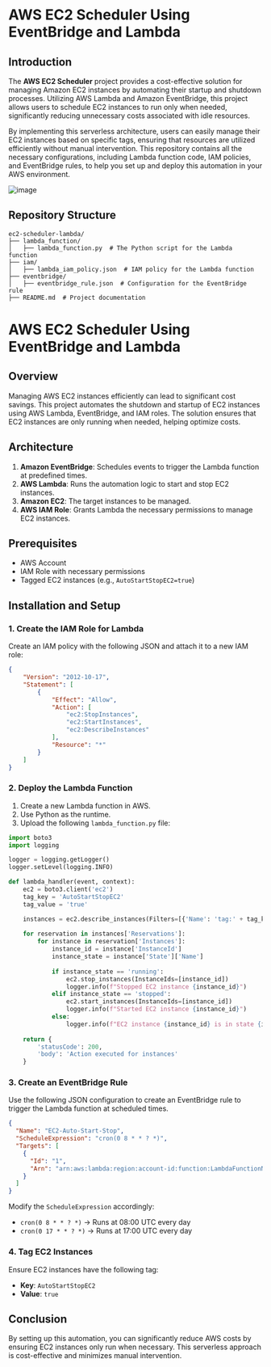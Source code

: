 # AWS EC2 Scheduler Using EventBridge and Lambda

## Introduction

The **AWS EC2 Scheduler** project provides a cost-effective solution for managing Amazon EC2 instances by automating their startup and shutdown processes. Utilizing AWS Lambda and Amazon EventBridge, this project allows users to schedule EC2 instances to run only when needed, significantly reducing unnecessary costs associated with idle resources.

By implementing this serverless architecture, users can easily manage their EC2 instances based on specific tags, ensuring that resources are utilized efficiently without manual intervention. This repository contains all the necessary configurations, including Lambda function code, IAM policies, and EventBridge rules, to help you set up and deploy this automation in your AWS environment.

![image](https://github.com/user-attachments/assets/0b8046b5-14a3-4609-95c0-e292eeeea7e9)


## Repository Structure
```
ec2-scheduler-lambda/
├── lambda_function/
│   ├── lambda_function.py  # The Python script for the Lambda function
├── iam/
│   ├── lambda_iam_policy.json  # IAM policy for the Lambda function
├── eventbridge/
│   ├── eventbridge_rule.json  # Configuration for the EventBridge rule
├── README.md  # Project documentation
```

# AWS EC2 Scheduler Using EventBridge and Lambda

## Overview
Managing AWS EC2 instances efficiently can lead to significant cost savings. This project automates the shutdown and startup of EC2 instances using AWS Lambda, EventBridge, and IAM roles. The solution ensures that EC2 instances are only running when needed, helping optimize costs.

## Architecture

1. **Amazon EventBridge**: Schedules events to trigger the Lambda function at predefined times.
2. **AWS Lambda**: Runs the automation logic to start and stop EC2 instances.
3. **Amazon EC2**: The target instances to be managed.
4. **AWS IAM Role**: Grants Lambda the necessary permissions to manage EC2 instances.

## Prerequisites
- AWS Account
- IAM Role with necessary permissions
- Tagged EC2 instances (e.g., `AutoStartStopEC2=true`)

## Installation and Setup

### 1. Create the IAM Role for Lambda
Create an IAM policy with the following JSON and attach it to a new IAM role:

```json
{
    "Version": "2012-10-17",
    "Statement": [
        {
            "Effect": "Allow",
            "Action": [
                "ec2:StopInstances",
                "ec2:StartInstances",
                "ec2:DescribeInstances"
            ],
            "Resource": "*"
        }
    ]
}
```

### 2. Deploy the Lambda Function
1. Create a new Lambda function in AWS.
2. Use Python as the runtime.
3. Upload the following `lambda_function.py` file:

```python
import boto3
import logging

logger = logging.getLogger()
logger.setLevel(logging.INFO)

def lambda_handler(event, context):
    ec2 = boto3.client('ec2')
    tag_key = 'AutoStartStopEC2'
    tag_value = 'true'

    instances = ec2.describe_instances(Filters=[{'Name': 'tag:' + tag_key, 'Values': [tag_value]}])
    
    for reservation in instances['Reservations']:
        for instance in reservation['Instances']:
            instance_id = instance['InstanceId']
            instance_state = instance['State']['Name']
            
            if instance_state == 'running':
                ec2.stop_instances(InstanceIds=[instance_id])
                logger.info(f"Stopped EC2 instance {instance_id}")
            elif instance_state == 'stopped':
                ec2.start_instances(InstanceIds=[instance_id])
                logger.info(f"Started EC2 instance {instance_id}")
            else:
                logger.info(f"EC2 instance {instance_id} is in state {instance_state}, skipping.")
    
    return {
        'statusCode': 200,
        'body': 'Action executed for instances'
    }
```

### 3. Create an EventBridge Rule
Use the following JSON configuration to create an EventBridge rule to trigger the Lambda function at scheduled times.

```json
{
  "Name": "EC2-Auto-Start-Stop",
  "ScheduleExpression": "cron(0 8 * * ? *)",
  "Targets": [
    {
      "Id": "1",
      "Arn": "arn:aws:lambda:region:account-id:function:LambdaFunctionName"
    }
  ]
}
```

Modify the `ScheduleExpression` accordingly:
- `cron(0 8 * * ? *)` → Runs at 08:00 UTC every day
- `cron(0 17 * * ? *)` → Runs at 17:00 UTC every day

### 4. Tag EC2 Instances
Ensure EC2 instances have the following tag:
- **Key**: `AutoStartStopEC2`
- **Value**: `true`

## Conclusion
By setting up this automation, you can significantly reduce AWS costs by ensuring EC2 instances only run when necessary. This serverless approach is cost-effective and minimizes manual intervention.

